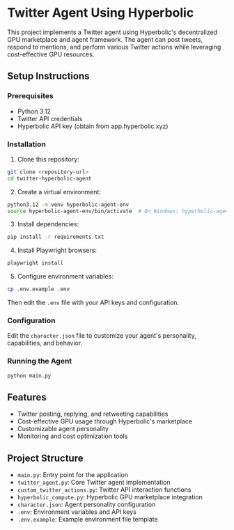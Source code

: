 # Twitter Agent Using Hyperbolic

This project implements a Twitter agent using Hyperbolic's decentralized GPU marketplace and agent framework. The agent can post tweets, respond to mentions, and perform various Twitter actions while leveraging cost-effective GPU resources.

## Setup Instructions

### Prerequisites

- Python 3.12
- Twitter API credentials
- Hyperbolic API key (obtain from app.hyperbolic.xyz)

### Installation

1. Clone this repository:
```bash
git clone <repository-url>
cd twitter-hyperbolic-agent
```

2. Create a virtual environment:
```bash
python3.12 -m venv hyperbolic-agent-env
source hyperbolic-agent-env/bin/activate  # On Windows: hyperbolic-agent-env\Scripts\activate
```

3. Install dependencies:
```bash
pip install -r requirements.txt
```

4. Install Playwright browsers:
```bash
playwright install
```

5. Configure environment variables:
```bash
cp .env.example .env
```
Then edit the `.env` file with your API keys and configuration.

### Configuration

Edit the `character.json` file to customize your agent's personality, capabilities, and behavior.

### Running the Agent

```bash
python main.py
```

## Features

- Twitter posting, replying, and retweeting capabilities
- Cost-effective GPU usage through Hyperbolic's marketplace
- Customizable agent personality
- Monitoring and cost optimization tools

## Project Structure

- `main.py`: Entry point for the application
- `twitter_agent.py`: Core Twitter agent implementation
- `custom_twitter_actions.py`: Twitter API interaction functions
- `hyperbolic_compute.py`: Hyperbolic GPU marketplace integration
- `character.json`: Agent personality configuration
- `.env`: Environment variables and API keys
- `.env.example`: Example environment file template 